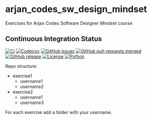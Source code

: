 # arjan_codes_sw_design_mindset

Exercises for Arjan Codes Software Designer Mindset course

## Continuous Integration Status

[![Ci](https://github.com/blooop/ArjanCodesSoftwareDesignerMindset/actions/workflows/ci.yml/badge.svg?branch=main)](https://github.com/blooop/ArjanCodesSoftwareDesignerMindset/actions/workflows/ci.yml?query=branch%3Amain)
[![Codecov](https://codecov.io/gh/blooop/ArjanCodesSoftwareDesignerMindset/branch/main/graph/badge.svg?token=Y212GW1PG6)](https://codecov.io/gh/blooop/ArjanCodesSoftwareDesignerMindset)
[![GitHub issues](https://img.shields.io/github/issues/blooop/ArjanCodesSoftwareDesignerMindset.svg)](https://GitHub.com/blooop/ArjanCodesSoftwareDesignerMindset/issues/)
[![GitHub pull-requests merged](https://badgen.net/github/merged-prs/blooop/ArjanCodesSoftwareDesignerMindset)](https://github.com/blooop/ArjanCodesSoftwareDesignerMindset/pulls?q=is%3Amerged)
[![GitHub release](https://img.shields.io/github/release/blooop/ArjanCodesSoftwareDesignerMindset.svg)](https://GitHub.com/blooop/ArjanCodesSoftwareDesignerMindset/releases/)
[![License](https://img.shields.io/pypi/l/bencher)](https://opensource.org/license/mit/)
[![Python](https://img.shields.io/badge/python-3.10%20%7C%203.11-blue)](https://www.python.org/downloads/release/python-310/)


Repo structure:

* exercise1
    * username1
    * username2
* exercise2
    * username1
    * username3


For each exercise add a folder with your username.